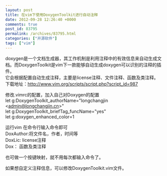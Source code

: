 ```yaml
---
layout: post
title: 在vim下使用DoxygenToolkit进行自动注释
date: 2012-09-28 12:26:40 +0000
comments: true
post_id: 83795
permalink: /archives/83795.html
categories: ["开源软件"]
tags: ["vim"]
---
```


doxygen是一个文档生成器，其工作机制是利用注释中的有效信息来自动生成文档。而DoxygenToolkit是vim下一款能够自动生成doxygen可以识别的注释的插件。  
它会根据配置自动生成注释，主要是license注释、文件注释、函数及类注释。  
下载地址：http://www.vim.org/scripts/script.php?script_id=987

修改.vimrc的配置，加入自己对Doxygen的配置  
let g:DoxygenToolkit_authorName="longchangjin &lt;admin@longchangjin.cn&gt;"  
let g:DoxygenToolkit_briefTag_funcName="yes"  
let g:doxygen_enhanced_color=1  

运行vim 在命令行输入命令即可  
DoxAuthor:将文件名，作者，时间等  
DoxLic:  license注释  
Dox：    函数及类注释  

也可做一个按键映射，就不用每次都输入命令了。

如果想自定义注释信息，可以修改DoxygenToolkit.vim文件。
